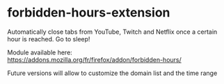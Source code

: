 # forbidden-hours-extension
Automatically close tabs from YouTube, Twitch and Netflix once a certain hour is reached. Go to sleep!

Module available here: https://addons.mozilla.org/fr/firefox/addon/forbidden-hours/

Future versions will allow to customize the domain list and the time range
